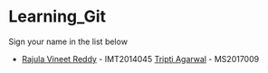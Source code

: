 # Learning_Git

Sign your name in the list below

- [Rajula Vineet Reddy](http://github.com/rajula96reddy/) - IMT2014045
  [Tripti Agarwal](https://github.com/MS2017009/) - MS2017009
